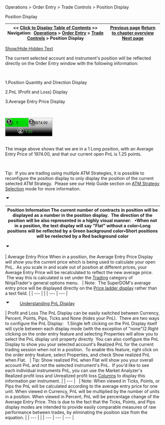﻿


Operations \> Order Entry \> Trade Controls \> Position Display






















Position Display







| \<\< [Click to Display Table of Contents](position_display.md) \>\> **Navigation:**     [Operations](operations.md) \> [Order Entry](order_entry.md) \> [Trade Controls](trade_controls.md) \> Position Display | [Previous page](closing_a_position_or_atm_stra.md) [Return to chapter overview](trade_controls.md) [Next page](price_selector.md) |
| --- | --- |




[Show/Hide Hidden Text](javascript:HMToggleExpandAll(!HMAnyToggleOpen()) "Click to open/close expanding sections")









The current selected account and instrument's position will be reflected directly on the Order Entry window with the following information:


 


1\.Position Quantity and Direction Display

2\.PnL (Profit and Loss) Display

3\.Average Entry Price Display

 


![Shared_Trade_Controls_1](shared_trade_controls_1.png)


## 


The image above shows that we are in a 1 Long position, with an Average Entry Price of 1974\.00, and that our current open PnL is 1\.25 points.


 


Tip:  If you are trading using multiple ATM Strategies, it is possible to reconfigure the position display to only display the position of the current selected ATM Strategy.  Please see our Help Guide section on [ATM Strategy Selection](atm_strategy_selection_mode.md) mode for more information.


![tog_minus](tog_minus.gif)




| Position Information The current number of contracts in position will be displayed as a number in the position display.  The direction of the position will be also represented in a highly visual manner:   •When not in a position, the text display will say "Flat" without a color•Long positions will be reflected by a Green background color•Short positions will be reelected by a Red background color |
| --- |



![tog_minus](tog_minus.gif)




| Average Entry Price  When in a position, the Average Entry Price Display will show you the current price which is being used to calculate your open PnL.  As you scale in and scale out of position at different prices, your Average Entry Price will be recalculated to reflect the new average price.  The way this is calculated is set under the [Trading](options_trading.md) category of NinjaTrader's general options menu.     | Note:  The SuperDOM's average entry price will be displayed directly on the [Price ladder display](price_ladder_display.md) rather than a text field. | | --- | |
| --- | --- |



![tog_minus](tog_minus.gif)        [Understanding PnL Display](javascript:HMToggle('toggle','UnderstandingPnlDisplay','UnderstandingPnlDisplay_ICON'))




| Profit and Loss The PnL Display can be easily switched between Currency, Percent, Points, Pips, Ticks and None (hides your PnL).  There are two ways to configure the PnL Display:   1\.Single left clicking on the PnL Display itself will cycle between each display mode (with the exception of "none")2\.Right clicking on the order entry feature and selecting Properties will allow you to select the PnL display unit property directly  You can also configure the PnL Display to show you your selected account's Realized PnL for the current trading session when not in a position.  To enable this feature, right click on the order entry feature, select Properties, and check Show realized PnL when Flat.     | Tip: Show realized PnL when Flat will show you your overall account PnL and not the selected instrument's PnL.  If you'd like to see each individual instruments PnL, you can use the Market Analyzer's Realized profit loss and Unrealized profit loss [Columns](working_with_columns.md) to display this information per instrument. | | --- |        | Note: When viewed in Ticks, Points, or Pips the PnL will be calculated according to the average entry price for one unit. When viewed in Currency, PnL will be multiplied by the number of units in a position. When viewed in Percent, PnL will be percentage change of the Average Entry Price. This is due to the fact that the Ticks, Points, and Pips display modes are intended to provide easily comparable measures of raw performance between trades, by eliminating the position size from the equation. | | --- | |
| --- | --- | --- |










